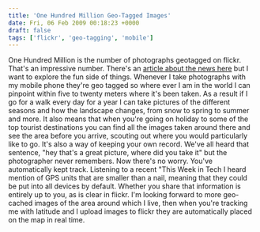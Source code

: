 ```yaml
---
title: 'One Hundred Million Geo-Tagged Images'
date: Fri, 06 Feb 2009 00:18:23 +0000
draft: false
tags: ['flickr', 'geo-tagging', 'mobile']
---
```


One Hundred Million is the number of photographs geotagged on flickr. That's an impressive number. There's an [article about the news here](http://blog.flickr.net/en/2009/02/05/100000000-geotagged-photos-plus/) but I want to explore the fun side of things. Whenever I take photographs with my mobile phone they're geo tagged so where ever I am in the world I can pinpoint within five to twenty meters where it's been taken. As a result if I go for a walk every day for a year I can take pictures of the different seasons and how the landscape changes, from snow to spring to summer and more. It also means that when you're going on holiday to some of the top tourist destinations you can find all the images taken around there and see the area before you arrive, scouting out where you would particularly like to go. It's also a way of keeping your own record. We've all heard that sentence, "hey that's a great picture, where did you take it" but the photographer never remembers. Now there's no worry. You've automatically kept track. Listening to a recent "This Week in Tech I heard mention of GPS units that are smaller than a nail, meaning that they could be put into all devices by default. Whether you share that information is entirely up to you, as is clear in flickr. I'm looking forward to more geo-cached images of the area around which I live, then when you're tracking me with latitude and I upload images to flickr they are automatically placed on the map in real time.